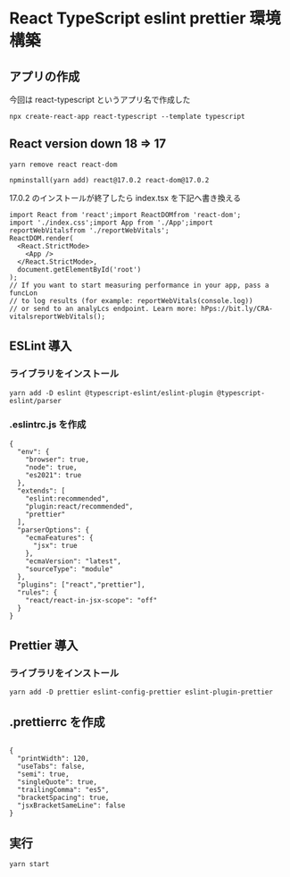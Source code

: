 # React TypeScript eslint prettier 環境構築

## アプリの作成

今回は react-typescript というアプリ名で作成した

`npx create-react-app react-typescript --template typescript`

## React version down 18 => 17

`yarn remove react react-dom`

`npminstall(yarn add) react@17.0.2 react-dom@17.0.2`

17.0.2 のインストールが終了したら index.tsx を下記へ書き換える

```
import React from 'react';import ReactDOMfrom 'react-dom';
import './index.css';import App from './App';import reportWebVitalsfrom './reportWebVitals';
ReactDOM.render(
  <React.StrictMode>
    <App />
  </React.StrictMode>,
  document.getElementById('root')
);
// If you want to start measuring performance in your app, pass a funcLon
// to log results (for example: reportWebVitals(console.log))
// or send to an analyLcs endpoint. Learn more: hPps://bit.ly/CRA-vitalsreportWebVitals();

```

## ESLint 導入

### ライブラリをインストール

`yarn add -D eslint @typescript-eslint/eslint-plugin @typescript-eslint/parser`

### .eslintrc.js を作成

```
{
  "env": {
    "browser": true,
    "node": true,
    "es2021": true
  },
  "extends": [
    "eslint:recommended",
    "plugin:react/recommended",
    "prettier"
  ],
  "parserOptions": {
    "ecmaFeatures": {
      "jsx": true
    },
    "ecmaVersion": "latest",
    "sourceType": "module"
  },
  "plugins": ["react","prettier"],
  "rules": {
    "react/react-in-jsx-scope": "off"
  }
}

```

## Prettier 導入

### ライブラリをインストール

`yarn add -D prettier eslint-config-prettier eslint-plugin-prettier`

## .prettierrc を作成

```

{
  "printWidth": 120,
  "useTabs": false,
  "semi": true,
  "singleQuote": true,
  "trailingComma": "es5",
  "bracketSpacing": true,
  "jsxBracketSameLine": false
}

```

## 実行

`yarn start`
